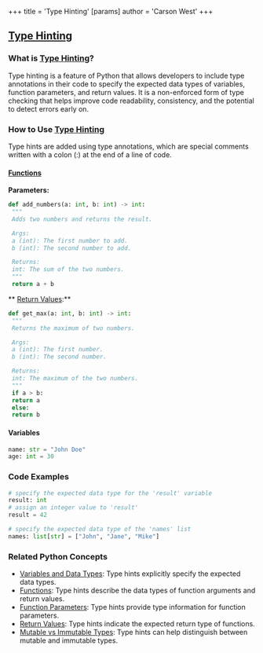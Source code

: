 +++
 title = 'Type Hinting'
[params]
	author = 'Carson West'
+++
## [Type Hinting](./../type-hinting/)

### What is [Type Hinting](./../type-hinting/)?
Type hinting is a feature of Python that allows developers to include type annotations in their code to specify the expected data types of variables, function parameters, and return values. It is a non-enforced form of type checking that helps improve code readability, consistency, and the potential to detect errors early on.

### How to Use [Type Hinting](./../type-hinting/)
Type hints are added using type annotations, which are special comments written with a colon (:) at the end of a line of code.

#### [Functions](./../functions/)
**Parameters:**
```python
def add_numbers(a: int, b: int) -> int:
 """
 Adds two numbers and returns the result.

 Args:
 a (int): The first number to add.
 b (int): The second number to add.

 Returns:
 int: The sum of the two numbers.
 """
 return a + b
```

** [Return Values](./../return-values/):**
```python
def get_max(a: int, b: int) -> int:
 """
 Returns the maximum of two numbers.

 Args:
 a (int): The first number.
 b (int): The second number.

 Returns:
 int: The maximum of the two numbers.
 """
 if a > b:
 return a
 else:
 return b
```

#### Variables
```python
name: str = "John Doe"
age: int = 30
```

### Code Examples
```python
# specify the expected data type for the 'result' variable
result: int
# assign an integer value to 'result'
result = 42
```

```python
# specify the expected data type of the 'names' list
names: list[str] = ["John", "Jane", "Mike"]
```

### Related Python Concepts

- [Variables and Data Types](./../variables-and-data-types/): Type hints explicitly specify the expected data types.
- [Functions](./../functions/): Type hints describe the data types of function arguments and return values.
- [Function Parameters](./../function-parameters/): Type hints provide type information for function parameters.
- [Return Values](./../return-values/): Type hints indicate the expected return type of functions.
- [Mutable vs Immutable Types](./../mutable-vs-immutable-types/): Type hints can help distinguish between mutable and immutable types.